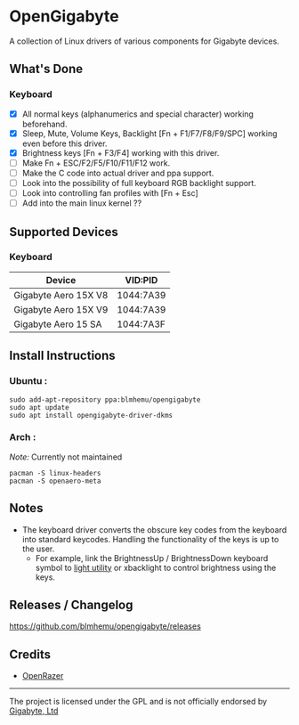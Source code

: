 # OpenGigabyte
A collection of Linux drivers of various components for Gigabyte devices.

## What's Done
### Keyboard
- [x] All normal keys (alphanumerics and special character) working beforehand.
- [x] Sleep, Mute, Volume Keys, Backlight [Fn + F1/F7/F8/F9/SPC] working even before this driver.
- [x] Brightness keys [Fn + F3/F4] working with this driver.
- [ ] Make Fn + ESC/F2/F5/F10/F11/F12 work.
- [ ] Make the C code into actual driver and ppa support.
- [ ] Look into the possibility of full keyboard RGB backlight support.
- [ ] Look into controlling fan profiles with [Fn + Esc] 
- [ ] Add into the main linux kernel ??

## Supported Devices
### Keyboard
| Device                                        |   VID:PID   |
| --------------------------------------------- | ----------- |
| Gigabyte Aero 15X V8                          |  1044:7A39  |
| Gigabyte Aero 15X V9                          |  1044:7A39  |
| Gigabyte Aero 15 SA                           |  1044:7A3F  |

## Install Instructions

### Ubuntu : 
```
sudo add-apt-repository ppa:blmhemu/opengigabyte
sudo apt update
sudo apt install opengigabyte-driver-dkms
```

### Arch :

*Note:* Currently not maintained
```
pacman -S linux-headers
pacman -S openaero-meta
```

## Notes
* The keyboard driver converts the obscure key codes from the keyboard into standard keycodes. Handling the functionality of the keys is up to the user.
  * For example, link the BrightnessUp / BrightnessDown keyboard symbol to [light utility](https://github.com/haikarainen/light) or xbacklight to control brightness using the keys.

## Releases / Changelog 
https://github.com/blmhemu/opengigabyte/releases

## Credits
* [OpenRazer](https://openrazer.github.io/)

---
The project is licensed under the GPL and is not officially endorsed by [Gigabyte, Ltd](https://www.gigabyte.com//)
